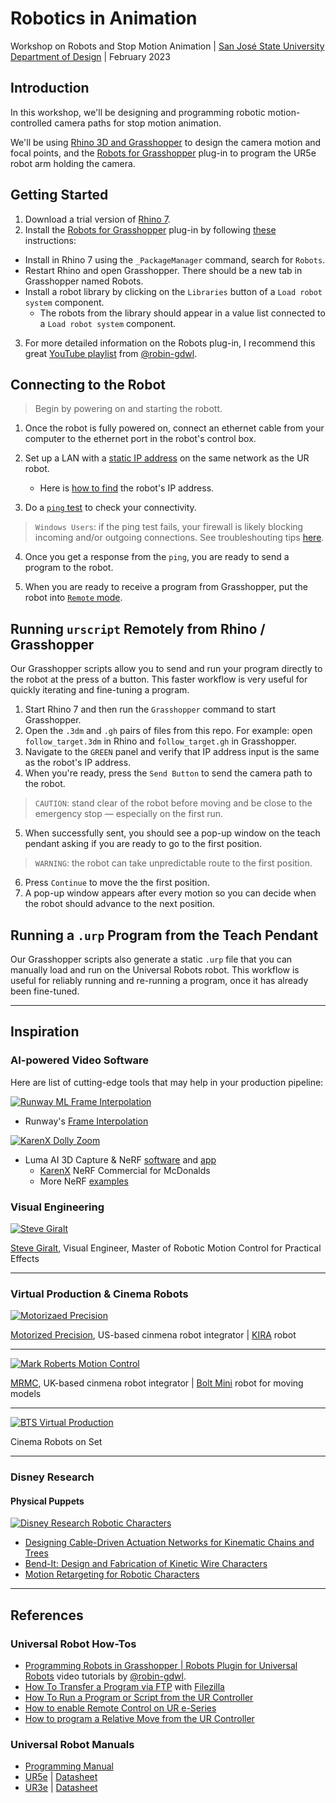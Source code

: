 # Robotics in Animation
Workshop on Robots and Stop Motion Animation | [San José State University Department of Design](https://www.sjsu.edu/design/undergraduate-programs/animation-illustration/index.php) | February 2023


## Introduction

In this workshop, we'll be designing and programming robotic motion-controlled camera paths for stop motion animation.

We'll be using [Rhino 3D and Grasshopper](https://www.rhino3d.com/6/new/grasshopper/) to design the camera motion and focal points, and the [Robots for Grasshopper](https://github.com/visose/Robots) plug-in to program the UR5e robot arm holding the camera.


## Getting Started

1. Download a trial version of [Rhino 7](https://www.rhino3d.com/download/).
2. Install the [Robots for Grasshopper](https://github.com/visose/Robots) plug-in by following [these](https://github.com/visose/Robots#install) instructions:

  - Install in Rhino 7 using the `_PackageManager` command, search for `Robots`.
  - Restart Rhino and open Grasshopper. There should be a new tab in Grasshopper named Robots.
  - Install a robot library by clicking on the `Libraries` button of a `Load robot system` component.
    - The robots from the library should appear in a value list connected to a `Load robot system` component.

3. For more detailed information on the Robots plug-in, I recommend this great [YouTube playlist](https://www.youtube.com/watch?v=vAe47zN-d48&list=PLqtxhH1qb3Mw5A_YbvHDfrq4DNNfLtcW-) from  [@robin-gdwl](https://github.com/robin-gdwl).


## Connecting to the Robot

> Begin by powering on and starting the robott.

1. Once the robot is fully powered on, connect an ethernet cable from your computer to the ethernet port in the robot's control box.

2. Set up a LAN with a [static IP address](https://pureinfotech.com/set-static-ip-address-windows-10/) on the same network as the UR robot.

    -  Here is [how to find](https://robodk.com/doc/en/Robots-Universal-Robots.html#UR-IP) the robot's IP address.

3. Do a [`ping` test](https://www.hellotech.com/guide/for/how-to-do-a-ping-test-windows-10) to check your connectivity.

> `Windows Users`: if the ping test fails, your firewall is likely blocking incoming and/or outgoing connections. See troubleshouting tips [here](https://windowsreport.com/windows-10-unable-to-ping-other-computers/#:~:text=What%20can%20I%20do%20if%20I%20can%E2%80%99t%20ping%20other%20computers%20in%20Windows%2010%3F).

4. Once you get a response from the `ping`, you are ready to send a program to the robot.

5. When you are ready to receive a program from Grasshopper, put the robot into [`Remote` mode](https://robodk.com/doc/en/Robots-Universal-Robots-How-enable-Remote-Control-URe.html).

## Running `urscript` Remotely from Rhino / Grasshopper

Our Grasshopper scripts allow you to send and run your program directly to the robot at the press of a button. This faster workflow is very useful for quickly iterating and fine-tuning a program.

1. Start Rhino 7 and then run the `Grasshopper` command to start Grasshopper.
2. Open the `.3dm` and `.gh` pairs of files from this repo. For example: open `follow_target.3dm` in Rhino and `follow_target.gh` in Grasshopper.
3. Navigate to the `GREEN` panel and verify that IP address input is the same as the robot's IP address.
4. When you're ready, press the `Send Button` to send the camera path to the robot.

> `CAUTION`: stand clear of the robot before moving and be close to the emergency stop — especially on the first run.

5. When successfully sent, you should see a pop-up window on the teach pendant asking if you are ready to go to the first position.

> `WARNING`: the robot can take unpredictable route to the first position.

6. Press `Continue` to move the the first position.
7. A pop-up window appears after every motion so you can decide when the robot should advance to the next position.

## Running a `.urp` Program from the Teach Pendant

Our Grasshopper scripts also generate a static `.urp` file that you can manually load and run on the Universal Robots robot. This workflow is useful for reliably running and re-running a program, once it has already been fine-tuned.

___

## Inspiration

### AI-powered Video Software
Here are list of cutting-edge tools that may help in your production pipeline:

[![Runway ML Frame Interpolation](https://img.youtube.com/vi/_1lOBWFgAyo/sddefault.jpg)](https://www.youtube.com/watch?v=_1lOBWFgAyo)

- Runway's [Frame Interpolation](https://runwayml.com/ai-magic-tools/frame-interpolation/)


[![KarenX Dolly Zoom](https://img.youtube.com/vi/FgXiPAAAK2A/sddefault.jpg)](https://www.youtube.com/watch?v=FgXiPAAAK2A)

- Luma AI 3D Capture & NeRF [software](https://lumalabs.ai/) and [app](https://apps.apple.com/us/app/luma-ai/id1615849914)
  - [KarenX](https://80.lv/articles/mcdonald-s-commercial-made-using-nerf-luma-ai) NeRF Commercial for McDonalds
  - More NeRF [examples](https://www.nvidia.com/en-us/research/ai-art-gallery/instant-nerf/)

### Visual Engineering

[![Steve Giralt](https://img.youtube.com/vi/HuEyrLbJ25w/sddefault.jpg)](https://www.youtube.com/watch?v=HuEyrLbJ25w)

[Steve Giralt](https://www.the-garage.tv/about), Visual Engineer, Master of Robotic Motion Control for Practical Effects

___

### Virtual Production & Cinema Robots

[![Motorizaed Precision](https://img.youtube.com/vi/X6mzlZ4ZFpg/sddefault.jpg)](https://www.youtube.com/watch?v=X6mzlZ4ZFpg)

[Motorized Precision](https://www.motorizedprecision.com/), US-based cinmena robot integrator | [KIRA](https://www.motorizedprecision.com/compare) robot

---

[![Mark Roberts Motion Control](https://img.youtube.com/vi/WQrrQv1sJcY/mqdefault.jpg)](https://www.youtube.com/watch?v=WQrrQv1sJcY)

[MRMC](https://www.mrmoco.com/), UK-based cinmena robot integrator | [Bolt Mini](https://www.mrmoco.com/motion-control/bolt-mini-model-mover/) robot for moving models

---

[![BTS Virtual Production](https://img.youtube.com/vi/jcozOywzb3E/sddefault.jpg)](https://www.youtube.com/watch?v=jcozOywzb3E)

Cinema Robots on Set

___

### Disney Research
#### Physical Puppets
[![Disney Research Robotic Characters](https://img.youtube.com/vi/MARwhwXEVz8/sddefault.jpg)](https://www.youtube.com/watch?v=MARwhwXEVz8)

- [Designing Cable-Driven Actuation Networks for Kinematic Chains and Trees](https://la.disneyresearch.com/publication/designing-cable-driven-actuation-networks-for-kinematic-chains-and-trees/)
- [Bend-It: Design and Fabrication of Kinetic Wire Characters](https://la.disneyresearch.com/publication/bend-it/)
- [Motion Retargeting for Robotic Characters](https://la.disneyresearch.com/publication/publication-process-vibration-minimizing-motion-retargeting-for-robotic-characters/)


___


## References

### Universal Robot How-Tos

- [Programming Robots in Grasshopper | Robots Plugin for Universal Robots](https://www.youtube.com/watch?v=vAe47zN-d48&list=PLqtxhH1qb3Mw5A_YbvHDfrq4DNNfLtcW-) video tutorials by [@robin-gdwl](https://github.com/robin-gdwl).
- [How To Transfer a Program via FTP](https://robodk.com/doc/en/Robots-Universal-Robots.html#UR-FTP) with [Filezilla](https://filezilla-project.org/download.php) 
- [How To Run a Program or Script from the UR Controller](https://robodk.com/doc/en/Robots-Universal-Robots.html#UR-StartProg)
- [How to enable Remote Control on UR e-Series](https://robodk.com/doc/en/Robots-Universal-Robots.html#DriverURRemoteEnable)
- [How to program a Relative Move from the UR Controller](https://www.universal-robots.com/articles/ur/programming/ur-polyscope-move-with-respect-to-a-custom-featureframe/)

### Universal Robot Manuals
- [Programming Manual](https://s3-eu-west-1.amazonaws.com/ur-support-site/105198/scriptManual_SW5.10.pdf)
- [UR5e](https://www.universal-robots.com/products/ur5-robot/) | [Datasheet](https://www.universal-robots.com/media/1807465/ur5e-rgb-fact-sheet-landscape-a4.pdf)
- [UR3e](https://www.universal-robots.com/products/ur3-robot/) | [Datasheet](https://www.universal-robots.com/media/1807464/ur3e-rgb-fact-sheet-landscape-a4.pdf)
  

